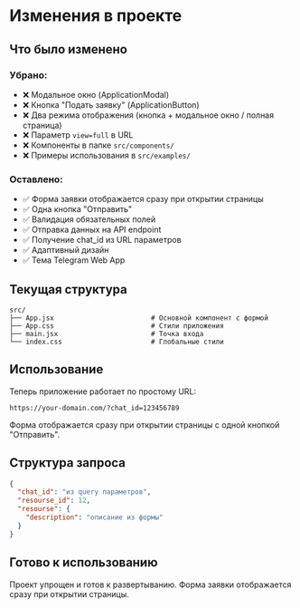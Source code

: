 # Изменения в проекте

## Что было изменено

### Убрано:
- ❌ Модальное окно (ApplicationModal)
- ❌ Кнопка "Подать заявку" (ApplicationButton)
- ❌ Два режима отображения (кнопка + модальное окно / полная страница)
- ❌ Параметр `view=full` в URL
- ❌ Компоненты в папке `src/components/`
- ❌ Примеры использования в `src/examples/`

### Оставлено:
- ✅ Форма заявки отображается сразу при открытии страницы
- ✅ Одна кнопка "Отправить"
- ✅ Валидация обязательных полей
- ✅ Отправка данных на API endpoint
- ✅ Получение chat_id из URL параметров
- ✅ Адаптивный дизайн
- ✅ Тема Telegram Web App

## Текущая структура

```
src/
├── App.jsx                        # Основной компонент с формой
├── App.css                        # Стили приложения
├── main.jsx                       # Точка входа
└── index.css                      # Глобальные стили
```

## Использование

Теперь приложение работает по простому URL:
```
https://your-domain.com/?chat_id=123456789
```

Форма отображается сразу при открытии страницы с одной кнопкой "Отправить".

## Структура запроса

```json
{
  "chat_id": "из query параметров",
  "resourse_id": 12,
  "resourse": {
    "description": "описание из формы"
  }
}
```

## Готово к использованию

Проект упрощен и готов к развертыванию. Форма заявки отображается сразу при открытии страницы. 
